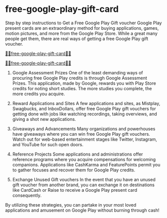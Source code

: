 # free-google-play-gift-card

Step by step instructions to Get a Free Google Play Gift voucher
Google Play present cards are an extraordinary method for buying applications, games, motion pictures, and more from the Google Play Store. While a great many people get them, there are real ways of getting a free Google Play gift voucher.


[🎈🎈free-google-play-gift-card🎈🎈](https://trusted.xebecreward.com/xyx/)

[🎈🎈free-google-play-gift-card🎈🎈](https://trusted.xebecreward.com/xyx/)

1. Google Assessment Prizes
One of the least demanding ways of procuring free Google Play credits is through Google Assessment Prizes. This application, made by Google, rewards you with Play Store credits for noting short studies. The more studies you complete, the more credits you acquire.

2. Reward Applications and Sites
A few applications and sites, as Mistplay, Swagbucks, and InboxDollars, offer free Google Play gift vouchers for getting done with jobs like watching recordings, taking overviews, and giving a shot new applications.

3. Giveaways and Advancements
Many organizations and powerhouses have giveaways where you can win free Google Play gift vouchers. Watch out for web-based entertainment stages like Twitter, Instagram, and YouTube for such open doors.

4. Reference Projects
Some applications and administrations offer reference programs where you acquire compensations for welcoming companions. Applications like CashKarma and FeaturePoints permit you to gather focuses and recover them for Google Play credits.

5. Exchange Unused Gift vouchers
In the event that you have an unused gift voucher from another brand, you can exchange it on destinations like CardCash or Raise to receive a Google Play present card consequently.

By utilizing these strategies, you can partake in your most loved applications and amusement on Google Play without burning through cash!
